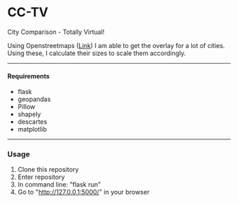 # CC-TV
City Comparison - Totally Virtual!

Using Openstreetmaps ([Link](https://nominatim.openstreetmap.org/)) I am able to get the overlay for a lot of cities. Using these, I calculate their sizes to scale them accordingly.

---
#### Requirements
- flask
- geopandas
- Pillow
- shapely
- descartes
- matplotlib
---
### Usage
1. Clone this repository
2. Enter repository
3. In command line: "flask run"
4. Go to "http://127.0.0.1:5000/" in your browser